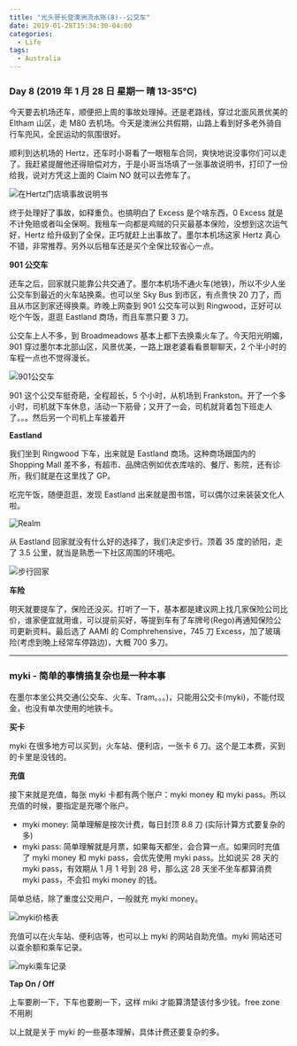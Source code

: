 ```yaml
---
title: "光头哥长登澳洲流水账(8)--公交车"
date: 2019-01-28T15:34:30-04:00
categories:
  - Life
tags:
  - Australia
---
```


### Day 8 (2019 年 1 月 28 日 星期一 晴 13-35°C)

今天要去机场还车，顺便把上周的事故处理掉。还是老路线，穿过北面风景优美的 Eltham 山区，走 M80 去机场。今天是澳洲公共假期，山路上看到好多老外骑自行车兜风，全民运动的氛围很好。

顺利到达机场的 Hertz，还车时小哥看了一眼租车合同，爽快地说没事你们可以走了。我赶紧提醒他还得赔偿对方，于是小哥当场填了一张事故说明书，打印了一份给我，说对方凭这上面的 Claim NO 就可以去修车了。

![在Hertz门店填事故说明书](https://guangtoutou-photos.oss-cn-shanghai.aliyuncs.com/accident_report.JPG-720w)

终于处理好了事故，如释重负。也搞明白了 Excess 是个啥东西，0 Excess 就是不计免赔或者叫全保啊。我租车一向都是鸡贼的只买最基本保险，没想到这次运气好，Hertz 给升级到了全保，正巧就赶上出事故了。墨尔本机场这家 Hertz 真心不错，非常推荐。另外以后租车还是买个全保比较省心一点。

**901 公交车**

还车之后，回家就只能靠公共交通了。墨尔本机场不通火车(地铁)，所以不少人坐公交车到最近的火车站换乘。也可以坐 Sky Bus 到市区，有点贵快 20 刀了，而且从市区到家还得换乘。昨晚上网查到 901 公交车可以到 Ringwood，正好可以吃个午饭，逛逛 Eastland 商场，而且车票只要 3 刀。

公交车上人不多，到 Broadmeadows 基本上都下去换乘火车了。今天阳光明媚，901 穿过墨尔本北部山区，风景优美，一路上跟老婆看看景聊聊天，2 个半小时的车程一点也不觉得漫长。

![901公交车](https://guangtoutou-photos.oss-cn-shanghai.aliyuncs.com/bus901.jpg-720w)

901 这个公交车挺奇葩，全程超长，5 个小时，从机场到 Frankston。开了一个多小时，司机就下车休息，活动一下筋骨；又开了一会，司机就背着包下班走人了。。。然后另一个司机上车接着开

**Eastland**

我们坐到 Ringwood 下车，出来就是 Eastland 商场。这种商场跟国内的 Shopping Mall 差不多，有超市、品牌店例如优衣库啥的、餐厅、影院，还有诊所，我们就是在这里找了 GP。

吃完午饭，随便逛逛，发现 Eastland 出来就是图书馆，可以偶尔过来装装文化人啦。

![Realm](https://guangtoutou-photos.oss-cn-shanghai.aliyuncs.com/realm.jpg-720w)

从 Eastland 回家就没有什么好的选择了，我们决定步行。顶着 35 度的骄阳，走了 3.5 公里，就当是熟悉一下社区周围的环境吧。

![步行回家](https://guangtoutou-photos.oss-cn-shanghai.aliyuncs.com/walking_home.jpg-720w)

**车险**

明天就要提车了，保险还没买。打听了一下，基本都是建议网上找几家保险公司比价，谁家便宜就用谁，可以提前买好，等提到车有了车牌号(Rego)再通知保险公司更新资料。最后选了 AAMI 的 Comphrehensive，745 刀 Excess，加了玻璃险(考虑到晚上经常车停路边)，大概 700 多刀。

---

### myki - 简单的事情搞复杂也是一种本事

在墨尔本坐公共交通(公交车、火车、Tram。。。)，只能用公交卡(myki)，不能付现金，也没有单次使用的地铁卡。

**买卡**

myki 在很多地方可以买到，火车站、便利店，一张卡 6 刀。这个是工本费，买到的卡里是没钱的。

**充值**

接下来就是充值，每张 myki 卡都有两个账户：myki money 和 myki pass。所以充值的时候，要指定是充哪个账户。

- myki money: 简单理解是按次计费，每日封顶 8.8 刀 (实际计算方式要复杂的多)
- myki pass: 简单理解就是月票，如果每天都坐，会合算一点。如果同时充值了 myki money 和 myki pass，会优先使用 myki pass。比如说买 28 天的 myki pass，有效期从 1 月 1 号到 28 号，那么这 28 天坐不坐车都算消费 myki pass，不会扣 myki money 的钱。

简单总结，除了重度公交用户，一般就充 myki money。

![myki价格表](https://guangtoutou-photos.oss-cn-shanghai.aliyuncs.com/myki_fares.jpg-720w)

充值可以在火车站、便利店等，也可以上 myki 的网站自助充值。myki 网站还可以查余额和乘车记录。

![myki乘车记录](https://guangtoutou-photos.oss-cn-shanghai.aliyuncs.com/myki_transactions.PNG-720w)

**Tap On / Off**

上车要刷一下，下车也要刷一下，这样 miki 才能算清楚该付多少钱。free zone 不用刷

以上就是关于 myki 的一些基本理解，具体计费还要复杂的多。
